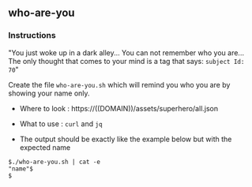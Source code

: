 ## who-are-you

### Instructions

"You just woke up in a dark alley...
You can not remember who you are...
The only thought that comes to your mind is a tag that says: `subject Id: 70`"

Create the file `who-are-you.sh` which will remind you who you are by showing your name only.

- Where to look : https://((DOMAIN))/assets/superhero/all.json

- What to use : `curl` and `jq`

- The output should be exactly like the example below but with the expected name

```console
$./who-are-you.sh | cat -e
"name"$
$
```
